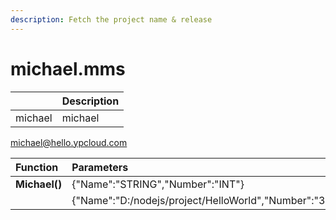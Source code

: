 ```yaml
---
description: Fetch the project name & release
---
```


# michael.mms

|  | Description |
| :--- | :--- |
| michael | michael |

michael@hello.ypcloud.com

| Function | Parameters | Return |
| :--- | :--- | :--- |
| **Michael\(\)** | {"Name":"STRING","Number":"INT"} | {"Result":"STRING"} |
|  | {"Name":"D:/nodejs/project/HelloWorld","Number":"3"} | {"Result":"OK"} |

